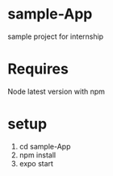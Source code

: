 # sample-App
sample project for internship
# Requires
Node latest version with npm
# setup
1) cd sample-App
2) npm install
3) expo start
